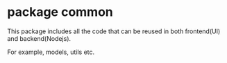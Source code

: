 # package common

This package includes all the code that can be reused in both frontend(UI) and backend(Nodejs).

For example, models, utils etc.
